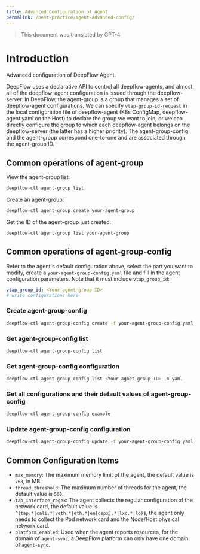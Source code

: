 ```yaml
---
title: Advanced Configuration of Agent
permalink: /best-practice/agent-advanced-config/
---
```


> This document was translated by GPT-4

# Introduction

Advanced configuration of DeepFlow Agent.

DeepFlow uses a declarative API to control all deepflow-agents, and almost all of the deepflow-agent configuration is issued through the deepflow-server. In DeepFlow, the agent-group is a group that manages a set of deepflow-agent configurations. We can specify `vtap-group-id-request` in the local configuration file of deepflow-agent (K8s ConfigMap, deepflow-agent.yaml on the Host) to declare the group we want to join, or we can directly configure the group to which each deepflow-agent belongs on the deepflow-server (the latter has a higher priority). The agent-group-config and the agent-group correspond one-to-one and are associated through the agent-group ID.

## Common operations of agent-group

View the agent-group list:

```bash
deepflow-ctl agent-group list
```

Create an agent-group:

```bash
deepflow-ctl agent-group create your-agent-group
```

Get the ID of the agent-group just created:

```bash
deepflow-ctl agent-group list your-agent-group
```

## Common operations of agent-group-config

Refer to the agent's default configuration above, select the part you want to modify, create a `your-agent-group-config.yaml` file and fill in the agent configuration parameters. Note that it must include `vtap_group_id`:

```yaml
vtap_group_id: <Your-agnet-group-ID>
# write configurations here
```

### Create agent-group-config

```bash
deepflow-ctl agent-group-config create -f your-agent-group-config.yaml
```

### Get agent-group-config list

```bash
deepflow-ctl agent-group-config list
```

### Get agent-group-config configuration

```bash
deepflow-ctl agent-group-config list <Your-agnet-group-ID> -o yaml
```

### Get all configurations and their default values of agent-group-config

```bash
deepflow-ctl agent-group-config example
```

### Update agent-group-config configuration

```bash
deepflow-ctl agent-group-config update -f your-agent-group-config.yaml
```

## Common Configuration Items

- `max_memory`: The maximum memory limit of the agent, the default value is `768`, in MB.
- `thread_threshold`: The maximum number of threads for the agent, the default value is `500`.
- `tap_interface_regex`: The agent collects the regular configuration of the network card, the default value is `^(tap.*|cali.*|veth.*|eth.*|en[ospx].*|lxc.*|lo)$`, the agent only needs to collect the Pod network card and the Node/Host physical network card.
- `platform_enabled`: Used when the agent reports resources, for the domain of `agent-sync`, a DeepFlow platform can only have one domain of `agent-sync`.
